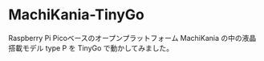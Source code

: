 # MachiKania-TinyGo
Raspberry Pi Picoベースのオープンプラットフォーム MachiKania の中の液晶搭載モデル type P を TinyGo で動かしてみました。
